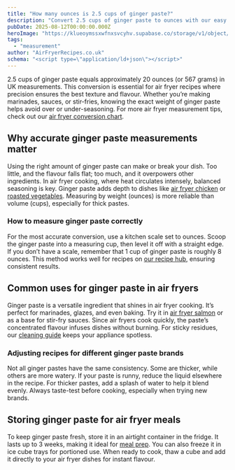```yaml
---
title: "How many ounces is 2.5 cups of ginger paste?"
description: "Convert 2.5 cups of ginger paste to ounces with our easy guide. Perfect for air fryer recipes and precise cooking measurements."
pubDate: 2025-08-12T00:00:00.000Z
heroImage: "https://klueoymssxwfnxsvcyhv.supabase.co/storage/v1/object/public/md/how-many-ounces-is-2-5-cups-of-ginger-paste-7854835e.webp"
tags:
  - "measurement"
author: "AirFryerRecipes.co.uk"
schema: "<script type=\"application/ld+json\"></script>"
---
```


<p>2.5 cups of ginger paste equals approximately 20 ounces (or 567 grams) in UK measurements. This conversion is essential for air fryer recipes where precision ensures the best texture and flavour. Whether you’re making marinades, sauces, or stir-fries, knowing the exact weight of ginger paste helps avoid over or under-seasoning. For more air fryer measurement tips, check out our <a href=https://www.airfryerrecipe.co.uk/air-fryer-conversion-chart>air fryer conversion chart</a>.</p>  

<h2>Why accurate ginger paste measurements matter</h2>  
<p>Using the right amount of ginger paste can make or break your dish. Too little, and the flavour falls flat; too much, and it overpowers other ingredients. In air fryer cooking, where heat circulates intensely, balanced seasoning is key. Ginger paste adds depth to dishes like <a href=https://www.airfryerrecipe.co.uk/recipe-category/chicken>air fryer chicken</a> or <a href=https://www.airfryerrecipe.co.uk/recipe-category/vegetables>roasted vegetables</a>. Measuring by weight (ounces) is more reliable than volume (cups), especially for thick pastes.</p>  

<h3>How to measure ginger paste correctly</h3>  
<p>For the most accurate conversion, use a kitchen scale set to ounces. Scoop the ginger paste into a measuring cup, then level it off with a straight edge. If you don’t have a scale, remember that 1 cup of ginger paste is roughly 8 ounces. This method works well for recipes on <a href=https://www.airfryerrecipe.co.uk/recipes>our recipe hub</a>, ensuring consistent results.</p>  

<h2>Common uses for ginger paste in air fryers</h2>  
<p>Ginger paste is a versatile ingredient that shines in air fryer cooking. It’s perfect for marinades, glazes, and even baking. Try it in <a href=https://www.airfryerrecipe.co.uk/recipe-category/salmon>air fryer salmon</a> or as a base for stir-fry sauces. Since air fryers cook quickly, the paste’s concentrated flavour infuses dishes without burning. For sticky residues, our <a href=https://www.airfryerrecipe.co.uk/air-fryer-cleaner>cleaning guide</a> keeps your appliance spotless.</p>  

<h3>Adjusting recipes for different ginger paste brands</h3>  
<p>Not all ginger pastes have the same consistency. Some are thicker, while others are more watery. If your paste is runny, reduce the liquid elsewhere in the recipe. For thicker pastes, add a splash of water to help it blend evenly. Always taste-test before cooking, especially when trying new brands.</p>  

<h2>Storing ginger paste for air fryer meals</h2>  
<p>To keep ginger paste fresh, store it in an airtight container in the fridge. It lasts up to 3 weeks, making it ideal for <a href=https://www.airfryerrecipe.co.uk/recipe-category/meal-prep>meal prep</a>. You can also freeze it in ice cube trays for portioned use. When ready to cook, thaw a cube and add it directly to your air fryer dishes for instant flavour.</p>